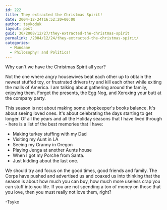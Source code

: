 ```yaml
---
id: 222
title: They extracted the Christmas Spirit!
date: 2004-12-24T16:52:20+00:00
author: tsykoduk
layout: post
guid: 30/2008/12/27/they-extracted-the-christmas-spirit
permalink: /2004/12/24/they-extracted-the-christmas-spirit/
categories:
  - Mundane
  - Philosophy! and Politics!
---
```

Why can't we have the Christmas Spirit all year?
<!--more-->

Not the one where angry housewives beat each other up to obtain the newest stuffed toy, or frustrated drivers try and kill each other while exiting the malls of America. I am talking about gathering around the family, enjoying them. Forget the presents, the Egg Nog, and Xeroxing your butt at the company party.

This season is not about making some shopkeeper's books balance. It's about seeing loved ones. It's about celebrating the days starting to get longer. Of all the years and all the Holiday seasons that I have lived through - here is a list of the best memories that I have:

* Making turkey stuffing with my Dad
* Visiting my Aunt in LA
* Seeing my Granny in Oregon
* Playing Jenga at another Aunts house
* When I got my Porche from Santa.
* Just kidding about the last one.

We should try and focus on the good times, good friends and family. The Corps have pushed and advertised us and coaxed us into thinking that the season is about how much you can buy, how much more useless crap you can stuff into you life. If you are not spending a ton of money on those that you love, then you must really not love them, right?

-Tsyko